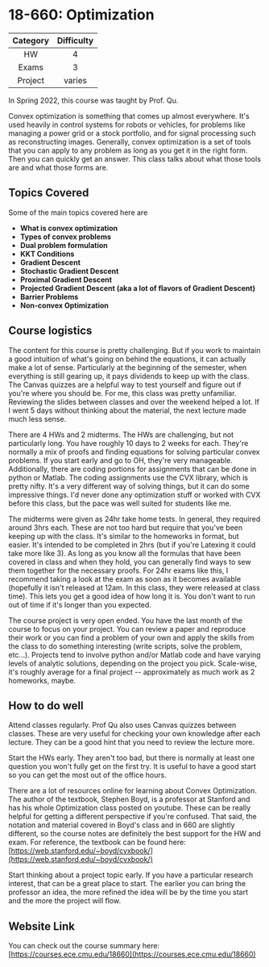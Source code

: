 # 18-660: Optimization

| Category | Difficulty |
|:-:       | :-:        |
| HW       | 4          |
| Exams    | 3          |
| Project  | varies     |

In Spring 2022, this course was taught by Prof. Qu.

Convex optimization is something that comes up almost everywhere. It's used heavily in control systems for robots or vehicles, for problems like managing a power grid or a stock portfolio, and for signal processing such as reconstructing images. Generally, convex optimization is a set of tools that you can apply to any problem as long as you get it in the right form. Then you can quickly get an answer. This class talks about what those tools are and what those forms are.

## Topics Covered

Some of the main topics covered here are

- **What is convex optimization**
- **Types of convex problems**
- **Dual problem formulation**
- **KKT Conditions**
- **Gradient Descent**
- **Stochastic Gradient Descent**
- **Proximal Gradient Descent**
- **Projected Gradient Descent (aka a lot of flavors of Gradient Descent)**
- **Barrier Problems**
- **Non-convex Optimization**

## Course logistics

The content for this course is pretty challenging. But if you work to maintain a good intuition of what's going on behind the equations, it can actually make a lot of sense. Particularly at the beginning of the semester, when everything is still gearing up, it pays dividends to keep up with the class. The Canvas quizzes are a helpful way to test yourself and figure out if you're where you should be. For me, this class was pretty unfamiliar. Reviewing the slides between classes and over the weekend helped a lot. If I went 5 days without thinking about the material, the next lecture made much less sense.

There are 4 HWs and 2 midterms. The HWs are challenging, but not particularly long. You have roughly 10 days to 2 weeks for each. They're normally a mix of proofs and finding equations for solving particular convex problems. If you start early and go to OH, they're very manageable. Additionally, there are coding portions for assignments that can be done in python or Matlab. The coding assignments use the CVX library, which is pretty nifty. It's a very different way of solving things, but it can do some impressive things. I'd never done any optimization stuff or worked with CVX before this class, but the pace was well suited for students like me.

The midterms were given as 24hr take home tests. In general, they required around 3hrs each. These are not too hard but require that you've been keeping up with the class. It's similar to the homeworks in format, but easier. It's intended to be completed in 2hrs (but if you're Latexing it could take more like 3). As long as you know all the formulas that have been covered in class and when they hold, you can generally find ways to sew them together for the necessary proofs. For 24hr exams like this, I recommend taking a look at the exam as soon as it becomes available (hopefully it isn't released at 12am. In this class, they were released at class time). This lets you get a good idea of how long it is. You don't want to run out of time if it's longer than you expected.

The course project is very open ended. You have the last month of the course to focus on your project. You can review a paper and reproduce their work or you can find a problem of your own and apply the skills from the class to do something interesting (write scripts, solve the problem, etc...). Projects tend to involve python and/or Matlab code and have varying levels of analytic solutions, depending on the project you pick. Scale-wise, it's roughly average for a final project -- approximately as much work as 2 homeworks, maybe.

## How to do well

Attend classes regularly. Prof Qu also uses Canvas quizzes between classes. These are very useful for checking your own knowledge after each lecture. They can be a good hint that you need to review the lecture more.

Start the HWs early. They aren't too bad, but there is normally at least one question you won't fully get on the first try. It is useful to have a good start so you can get the most out of the office hours.

There are a lot of resources online for learning about Convex Optimization. The author of the textbook, Stephen Boyd, is a professor at Stanford and has his whole Optimization class posted on youtube. These can be really helpful for getting a different perspective if you're confused. That said, the notation and material covered  in Boyd's class and in 660 are slightly different, so the course notes are definitely the best support for the HW and exam. For reference, the textbook can be found here:
[https://web.stanford.edu/~boyd/cvxbook/](https://web.stanford.edu/~boyd/cvxbook/)


Start thinking about a project topic early. If you have a particular research interest, that can be a great place to start. The earlier you can bring the professor an idea, the more refined the idea will be by the time you start and the more the project will flow.

## Website Link

You can check out the course summary here: [https://courses.ece.cmu.edu/18660](https://courses.ece.cmu.edu/18660)
